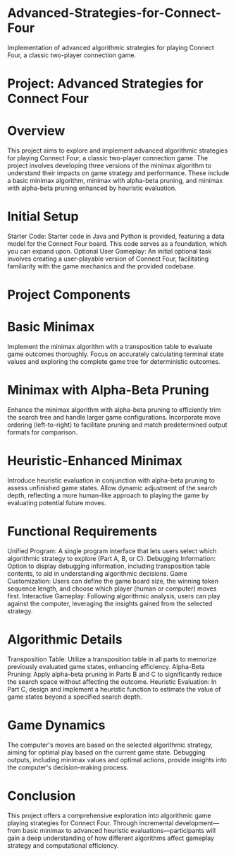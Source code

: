 # Advanced-Strategies-for-Connect-Four
Implementation of advanced algorithmic strategies for playing Connect Four, a classic two-player connection game.

# Project: Advanced Strategies for Connect Four
# Overview
This project aims to explore and implement advanced algorithmic strategies for playing Connect Four, a classic two-player connection game. The project involves developing three versions of the minimax algorithm to understand their impacts on game strategy and performance. These include a basic minimax algorithm, minimax with alpha-beta pruning, and minimax with alpha-beta pruning enhanced by heuristic evaluation.

# Initial Setup
Starter Code: Starter code in Java and Python is provided, featuring a data model for the Connect Four board. This code serves as a foundation, which you can expand upon.
Optional User Gameplay: An initial optional task involves creating a user-playable version of Connect Four, facilitating familiarity with the game mechanics and the provided codebase.

# Project Components
# Basic Minimax
Implement the minimax algorithm with a transposition table to evaluate game outcomes thoroughly.
Focus on accurately calculating terminal state values and exploring the complete game tree for deterministic outcomes.

# Minimax with Alpha-Beta Pruning
Enhance the minimax algorithm with alpha-beta pruning to efficiently trim the search tree and handle larger game configurations.
Incorporate move ordering (left-to-right) to facilitate pruning and match predetermined output formats for comparison.

# Heuristic-Enhanced Minimax
Introduce heuristic evaluation in conjunction with alpha-beta pruning to assess unfinished game states.
Allow dynamic adjustment of the search depth, reflecting a more human-like approach to playing the game by evaluating potential future moves.

# Functional Requirements
Unified Program: A single program interface that lets users select which algorithmic strategy to explore (Part A, B, or C).
Debugging Information: Option to display debugging information, including transposition table contents, to aid in understanding algorithmic decisions.
Game Customization: Users can define the game board size, the winning token sequence length, and choose which player (human or computer) moves first.
Interactive Gameplay: Following algorithmic analysis, users can play against the computer, leveraging the insights gained from the selected strategy.

# Algorithmic Details
Transposition Table: Utilize a transposition table in all parts to memorize previously evaluated game states, enhancing efficiency.
Alpha-Beta Pruning: Apply alpha-beta pruning in Parts B and C to significantly reduce the search space without affecting the outcome.
Heuristic Evaluation: In Part C, design and implement a heuristic function to estimate the value of game states beyond a specified search depth.

# Game Dynamics
The computer's moves are based on the selected algorithmic strategy, aiming for optimal play based on the current game state.
Debugging outputs, including minimax values and optimal actions, provide insights into the computer's decision-making process.
# Conclusion
This project offers a comprehensive exploration into algorithmic game playing strategies for Connect Four. Through incremental development—from basic minimax to advanced heuristic evaluations—participants will gain a deep understanding of how different algorithms affect gameplay strategy and computational efficiency.

